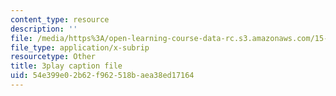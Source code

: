 ```yaml
---
content_type: resource
description: ''
file: /media/https%3A/open-learning-course-data-rc.s3.amazonaws.com/15-401-finance-theory-i-fall-2008/54e399e02b62f962518baea38ed17164_4F1J5Q3DiaI.srt
file_type: application/x-subrip
resourcetype: Other
title: 3play caption file
uid: 54e399e0-2b62-f962-518b-aea38ed17164
---
```

